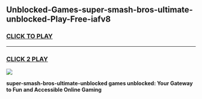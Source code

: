 
## Unblocked-Games-super-smash-bros-ultimate-unblocked-Play-Free-iafv8
<h3>
<a href="https://premium76.site?title=super-smash-bros-ultimate-unblocked&ref=23A">CLICK TO PLAY</a></h3>
<hr>

<h3>
<a href="https://premium76.site?title=super-smash-bros-ultimate-unblocked&ref=23A">CLICK 2 PLAY</a>
  
</h3>

<a href="https://premium76.site?title=super-smash-bros-ultimate-unblocked&ref=23A"><img src="https://clearcache.store/games.png"></a>


**super-smash-bros-ultimate-unblocked games unblocked: Your Gateway to Fun and Accessible Online Gaming**

